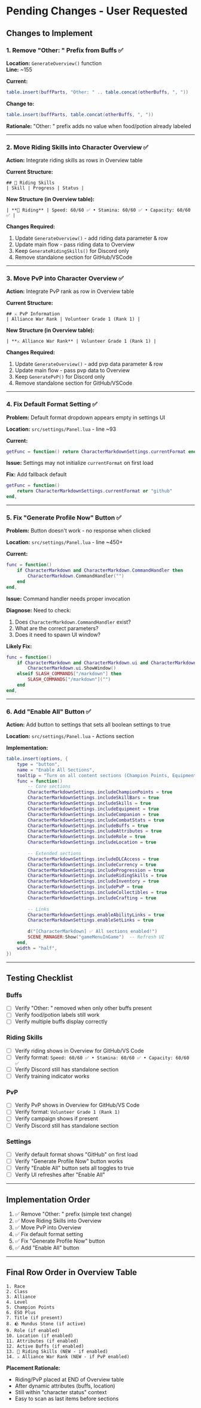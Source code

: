 # Pending Changes - User Requested

## Changes to Implement

### 1. Remove "Other: " Prefix from Buffs ✅
**Location:** `GenerateOverview()` function  
**Line:** ~155

**Current:**
```lua
table.insert(buffParts, "Other: " .. table.concat(otherBuffs, ", "))
```

**Change to:**
```lua
table.insert(buffParts, table.concat(otherBuffs, ", "))
```

**Rationale:** "Other: " prefix adds no value when food/potion already labeled

---

### 2. Move Riding Skills into Character Overview ✅
**Action:** Integrate riding skills as rows in Overview table

**Current Structure:**
```
## 🐎 Riding Skills
| Skill | Progress | Status |
```

**New Structure (in Overview table):**
```
| **🐎 Riding** | Speed: 60/60 ✅ • Stamina: 60/60 ✅ • Capacity: 60/60 ✅ |
```

**Changes Required:**
1. Update `GenerateOverview()` - add riding data parameter & row
2. Update main flow - pass riding data to Overview
3. Keep `GenerateRidingSkills()` for Discord only
4. Remove standalone section for GitHub/VSCode

---

### 3. Move PvP into Character Overview ✅
**Action:** Integrate PvP rank as row in Overview table

**Current Structure:**
```
## ⚔️ PvP Information
| Alliance War Rank | Volunteer Grade 1 (Rank 1) |
```

**New Structure (in Overview table):**
```
| **⚔️ Alliance War Rank** | Volunteer Grade 1 (Rank 1) |
```

**Changes Required:**
1. Update `GenerateOverview()` - add pvp data parameter & row
2. Update main flow - pass pvp data to Overview
3. Keep `GeneratePvP()` for Discord only
4. Remove standalone section for GitHub/VSCode

---

### 4. Fix Default Format Setting ✅
**Problem:** Default format dropdown appears empty in settings UI

**Location:** `src/settings/Panel.lua` - line ~93

**Current:**
```lua
getFunc = function() return CharacterMarkdownSettings.currentFormat end,
```

**Issue:** Settings may not initialize `currentFormat` on first load

**Fix:** Add fallback default
```lua
getFunc = function() 
    return CharacterMarkdownSettings.currentFormat or "github" 
end,
```

---

### 5. Fix "Generate Profile Now" Button ✅
**Problem:** Button doesn't work - no response when clicked

**Location:** `src/settings/Panel.lua` - line ~450+

**Current:**
```lua
func = function()
    if CharacterMarkdown and CharacterMarkdown.CommandHandler then
        CharacterMarkdown.CommandHandler("")
    end
end,
```

**Issue:** Command handler needs proper invocation

**Diagnose:** Need to check:
1. Does `CharacterMarkdown.CommandHandler` exist?
2. What are the correct parameters?
3. Does it need to spawn UI window?

**Likely Fix:** 
```lua
func = function()
    if CharacterMarkdown and CharacterMarkdown.ui and CharacterMarkdown.ui.ShowWindow then
        CharacterMarkdown.ui.ShowWindow()
    elseif SLASH_COMMANDS["/markdown"] then
        SLASH_COMMANDS["/markdown"]("") 
    end
end,
```

---

### 6. Add "Enable All" Button ✅
**Action:** Add button to settings that sets all boolean settings to true

**Location:** `src/settings/Panel.lua` - Actions section

**Implementation:**
```lua
table.insert(options, {
    type = "button",
    name = "Enable All Sections",
    tooltip = "Turn on all content sections (Champion Points, Equipment, Currency, etc.)",
    func = function()
        -- Core sections
        CharacterMarkdownSettings.includeChampionPoints = true
        CharacterMarkdownSettings.includeSkillBars = true
        CharacterMarkdownSettings.includeSkills = true
        CharacterMarkdownSettings.includeEquipment = true
        CharacterMarkdownSettings.includeCompanion = true
        CharacterMarkdownSettings.includeCombatStats = true
        CharacterMarkdownSettings.includeBuffs = true
        CharacterMarkdownSettings.includeAttributes = true
        CharacterMarkdownSettings.includeRole = true
        CharacterMarkdownSettings.includeLocation = true
        
        -- Extended sections
        CharacterMarkdownSettings.includeDLCAccess = true
        CharacterMarkdownSettings.includeCurrency = true
        CharacterMarkdownSettings.includeProgression = true
        CharacterMarkdownSettings.includeRidingSkills = true
        CharacterMarkdownSettings.includeInventory = true
        CharacterMarkdownSettings.includePvP = true
        CharacterMarkdownSettings.includeCollectibles = true
        CharacterMarkdownSettings.includeCrafting = true
        
        -- Links
        CharacterMarkdownSettings.enableAbilityLinks = true
        CharacterMarkdownSettings.enableSetLinks = true
        
        d("[CharacterMarkdown] ✅ All sections enabled!")
        SCENE_MANAGER:Show("gameMenuInGame")  -- Refresh UI
    end,
    width = "half",
})
```

---

## Testing Checklist

### Buffs
- [ ] Verify "Other: " removed when only other buffs present
- [ ] Verify food/potion labels still work
- [ ] Verify multiple buffs display correctly

### Riding Skills
- [ ] Verify riding shows in Overview for GitHub/VS Code
- [ ] Verify format: `Speed: 60/60 ✅ • Stamina: 60/60 ✅ • Capacity: 60/60 ✅`
- [ ] Verify Discord still has standalone section
- [ ] Verify training indicator works

### PvP
- [ ] Verify PvP shows in Overview for GitHub/VS Code  
- [ ] Verify format: `Volunteer Grade 1 (Rank 1)`
- [ ] Verify campaign shows if present
- [ ] Verify Discord still has standalone section

### Settings
- [ ] Verify default format shows "GitHub" on first load
- [ ] Verify "Generate Profile Now" button works
- [ ] Verify "Enable All" button sets all toggles to true
- [ ] Verify UI refreshes after "Enable All"

---

## Implementation Order

1. ✅ Remove "Other: " prefix (simple text change)
2. ✅ Move Riding Skills into Overview
3. ✅ Move PvP into Overview  
4. ✅ Fix default format setting
5. ✅ Fix "Generate Profile Now" button
6. ✅ Add "Enable All" button

---

## Final Row Order in Overview Table

```
1. Race
2. Class
3. Alliance
4. Level
5. Champion Points
6. ESO Plus
7. Title (if present)
8. 🪨 Mundus Stone (if active)
9. Role (if enabled)
10. Location (if enabled)
11. Attributes (if enabled)
12. Active Buffs (if enabled)
13. 🐎 Riding Skills (NEW - if enabled)
14. ⚔️ Alliance War Rank (NEW - if PvP enabled)
```

**Placement Rationale:**
- Riding/PvP placed at END of Overview table
- After dynamic attributes (buffs, location)
- Still within "character status" context
- Easy to scan as last items before sections
